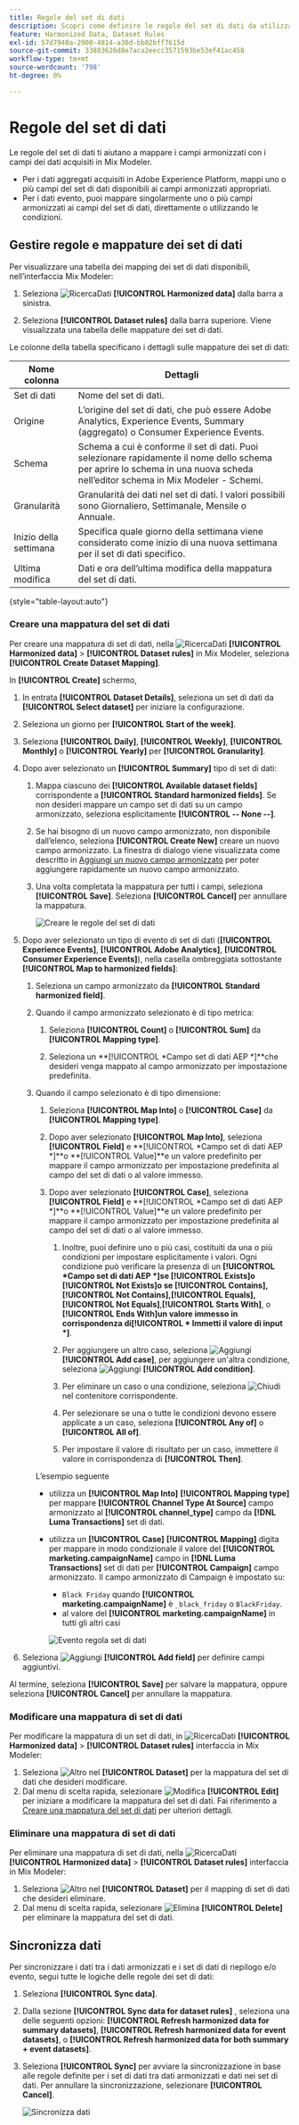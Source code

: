 ```yaml
---
title: Regole del set di dati
description: Scopri come definire le regole del set di dati da utilizzare come parte dell’armonizzazione dei dati in Mix Modeler.
feature: Harmonized Data, Dataset Rules
exl-id: 57d7940a-2900-4814-a30d-bb02bff7615d
source-git-commit: 33883626d8e7aca2eecc3571593be53ef41ac458
workflow-type: tm+mt
source-wordcount: '798'
ht-degree: 0%

---
```


# Regole del set di dati

Le regole del set di dati ti aiutano a mappare i campi armonizzati con i campi dei dati acquisiti in Mix Modeler.

* Per i dati aggregati acquisiti in Adobe Experience Platform, mappi uno o più campi del set di dati disponibili ai campi armonizzati appropriati.
* Per i dati evento, puoi mappare singolarmente uno o più campi armonizzati ai campi del set di dati, direttamente o utilizzando le condizioni.


## Gestire regole e mappature dei set di dati

Per visualizzare una tabella dei mapping dei set di dati disponibili, nell’interfaccia Mix Modeler:

1. Seleziona ![RicercaDati](../assets/icons/DataCheck.svg) **[!UICONTROL Harmonized data]** dalla barra a sinistra.

1. Seleziona **[!UICONTROL Dataset rules]** dalla barra superiore. Viene visualizzata una tabella delle mappature dei set di dati.

Le colonne della tabella specificano i dettagli sulle mappature dei set di dati:

| Nome colonna | Dettagli |
| ---------------------- | ----------|
| Set di dati | Nome del set di dati. |
| Origine | L’origine del set di dati, che può essere Adobe Analytics, Experience Events, Summary (aggregato) o Consumer Experience Events. |
| Schema | Schema a cui è conforme il set di dati. Puoi selezionare rapidamente il nome dello schema per aprire lo schema in una nuova scheda nell’editor schema in Mix Modeler - Schemi. |
| Granularità | Granularità dei dati nel set di dati. I valori possibili sono Giornaliero, Settimanale, Mensile o Annuale. |
| Inizio della settimana | Specifica quale giorno della settimana viene considerato come inizio di una nuova settimana per il set di dati specifico. |
| Ultima modifica | Dati e ora dell’ultima modifica della mappatura del set di dati. |

{style="table-layout:auto"}

### Creare una mappatura del set di dati

Per creare una mappatura di set di dati, nella ![RicercaDati](../assets/icons/DataCheck.svg) **[!UICONTROL Harmonized data]** > **[!UICONTROL Dataset rules]** in Mix Modeler, seleziona **[!UICONTROL Create Dataset Mapping]**.

In **[!UICONTROL Create]** schermo,

1. In entrata **[!UICONTROL Dataset Details]**, seleziona un set di dati da **[!UICONTROL Select dataset]** per iniziare la configurazione.

1. Seleziona un giorno per **[!UICONTROL Start of the week]**.

1. Seleziona **[!UICONTROL Daily]**, **[!UICONTROL Weekly]**, **[!UICONTROL Monthly]** o **[!UICONTROL Yearly]** per **[!UICONTROL Granularity]**.

1. Dopo aver selezionato un **[!UICONTROL Summary]** tipo di set di dati:

   1. Mappa ciascuno dei **[!UICONTROL Available dataset fields]** corrispondente a **[!UICONTROL Standard harmonized fields]**. Se non desideri mappare un campo set di dati su un campo armonizzato, seleziona esplicitamente **[!UICONTROL -- None --]**.

   1. Se hai bisogno di un nuovo campo armonizzato, non disponibile dall’elenco, seleziona **[!UICONTROL Create New]** creare un nuovo campo armonizzato. La finestra di dialogo viene visualizzata come descritto in [Aggiungi un nuovo campo armonizzato](fields.md#add-a-harmonized-field) per poter aggiungere rapidamente un nuovo campo armonizzato.

   1. Una volta completata la mappatura per tutti i campi, seleziona **[!UICONTROL Save]**. Seleziona **[!UICONTROL Cancel]** per annullare la mappatura.

      ![Creare le regole del set di dati](../assets/dataset-create-summary.png)

1. Dopo aver selezionato un tipo di evento di set di dati (**[!UICONTROL Experience Events]**, **[!UICONTROL Adobe Analytics]**, **[!UICONTROL Consumer Experience Events]**), nella casella ombreggiata sottostante **[!UICONTROL Map to harmonized fields]**:

   1. Seleziona un campo armonizzato da **[!UICONTROL Standard harmonized field]**.

   1. Quando il campo armonizzato selezionato è di tipo metrica:

      1. Seleziona **[!UICONTROL Count]** o **[!UICONTROL Sum]** da **[!UICONTROL Mapping type]**.

      1. Seleziona un **[!UICONTROL *Campo set di dati AEP *]**che desideri venga mappato al campo armonizzato per impostazione predefinita.

   1. Quando il campo selezionato è di tipo dimensione:

      1. Seleziona **[!UICONTROL Map Into]** o **[!UICONTROL Case]** da **[!UICONTROL Mapping type]**.

      1. Dopo aver selezionato **[!UICONTROL Map Into]**, seleziona **[!UICONTROL Field]** e **[!UICONTROL *Campo set di dati AEP *]**o **[!UICONTROL Value]**e un valore predefinito per mappare il campo armonizzato per impostazione predefinita al campo del set di dati o al valore immesso.

      1. Dopo aver selezionato **[!UICONTROL Case]**, seleziona **[!UICONTROL Field]** e **[!UICONTROL *Campo set di dati AEP *]**o **[!UICONTROL Value]**e un valore predefinito per mappare il campo armonizzato per impostazione predefinita al campo del set di dati o al valore immesso.

         1. Inoltre, puoi definire uno o più casi, costituiti da una o più condizioni per impostare esplicitamente i valori. Ogni condizione può verificare la presenza di un **[!UICONTROL *Campo set di dati AEP *]**se **[!UICONTROL Exists]**o **[!UICONTROL Not Exists]**o se **[!UICONTROL Contains]**,**[!UICONTROL Not Contains]**,**[!UICONTROL Equals]**,**[!UICONTROL Not Equals]**,**[!UICONTROL Starts With]**, o **[!UICONTROL Ends With]**un valore immesso in corrispondenza di**[!UICONTROL * Immetti il valore di input *]**.

         1. Per aggiungere un altro caso, seleziona ![Aggiungi](../assets/icons/AddCircle.svg) **[!UICONTROL Add case]**, per aggiungere un&#39;altra condizione, seleziona ![Aggiungi](../assets/icons/AddCircle.svg) **[!UICONTROL Add condition]**.

         1. Per eliminare un caso o una condizione, seleziona ![Chiudi](../assets/icons/Close.svg) nel contenitore corrispondente.

         1. Per selezionare se una o tutte le condizioni devono essere applicate a un caso, seleziona **[!UICONTROL Any of]** o **[!UICONTROL All of]**.

         1. Per impostare il valore di risultato per un caso, immettere il valore in corrispondenza di **[!UICONTROL Then]**.

      L’esempio seguente

      * utilizza un **[!UICONTROL Map Into]** **[!UICONTROL Mapping type]** per mappare **[!UICONTROL Channel Type At Source]** campo armonizzato al **[!UICONTROL channel_type]** campo da **[!DNL Luma Transactions]** set di dati.

      * utilizza un **[!UICONTROL Case]** **[!UICONTROL Mapping]** digita per mappare in modo condizionale il valore del **[!UICONTROL marketing.campaignName]** campo in **[!DNL Luma Transactions]** set di dati per **[!UICONTROL Campaign]** campo armonizzato. Il campo armonizzato di Campaign è impostato su:

         * `Black Friday` quando **[!UICONTROL marketing.campaignName]** è `_black_friday` o `BlackFriday`.
         * al valore del **[!UICONTROL marketing.campaignName]** in tutti gli altri casi

        ![Evento regola set di dati](../assets/dataset-create-event.png)

1. Seleziona ![Aggiungi](../assets/icons/AddCircle.svg) **[!UICONTROL Add field]** per definire campi aggiuntivi.

Al termine, seleziona **[!UICONTROL Save]** per salvare la mappatura, oppure seleziona **[!UICONTROL Cancel]** per annullare la mappatura.


### Modificare una mappatura di set di dati

Per modificare la mappatura di un set di dati, in ![RicercaDati](../assets/icons/DataCheck.svg) **[!UICONTROL Harmonized data]** > **[!UICONTROL Dataset rules]** interfaccia in Mix Modeler:

1. Seleziona ![Altro](../assets/icons/More.svg) nel **[!UICONTROL Dataset]** per la mappatura del set di dati che desideri modificare.
1. Dal menu di scelta rapida, selezionare ![Modifica](../assets/icons/Edit.svg) **[!UICONTROL Edit]** per iniziare a modificare la mappatura del set di dati. Fai riferimento a [Creare una mappatura del set di dati](#create-a-dataset-mapping) per ulteriori dettagli.


### Eliminare una mappatura di set di dati

Per eliminare una mappatura di set di dati, nella ![RicercaDati](../assets/icons/DataCheck.svg) **[!UICONTROL Harmonized data]** > **[!UICONTROL Dataset rules]** interfaccia in Mix Modeler:

1. Seleziona ![Altro](../assets/icons/More.svg) nel **[!UICONTROL Dataset]** per il mapping di set di dati che desideri eliminare.
1. Dal menu di scelta rapida, selezionare ![Elimina](../assets/icons/Delete.svg) **[!UICONTROL Delete]** per eliminare la mappatura del set di dati.


## Sincronizza dati

Per sincronizzare i dati tra i dati armonizzati e i set di dati di riepilogo e/o evento, segui tutte le logiche delle regole dei set di dati:

1. Seleziona **[!UICONTROL Sync data]**.

1. Dalla sezione **[!UICONTROL Sync data for dataset rules]** , seleziona una delle seguenti opzioni: **[!UICONTROL Refresh harmonized data for summary datasets]**, **[!UICONTROL Refresh harmonized data for event datasets]**, o **[!UICONTROL Refresh harmonized data for both summary + event datasets]**.

1. Seleziona **[!UICONTROL Sync]** per avviare la sincronizzazione in base alle regole definite per i set di dati tra dati armonizzati e dati nei set di dati. Per annullare la sincronizzazione, selezionare **[!UICONTROL Cancel]**.

   ![Sincronizza dati](../assets/sync-data.png)
